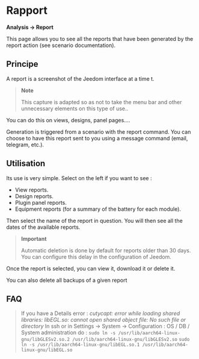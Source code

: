 # Rapport
**Analysis → Report**

This page allows you to see all the reports that have been generated by the report action (see scenario documentation).

## Principe

A report is a screenshot of the Jeedom interface at a time t.

> **Note**
>
> This capture is adapted so as not to take the menu bar and other unnecessary elements on this type of use..

You can do this on views, designs, panel pages....

Generation is triggered from a scenario with the report command.
You can choose to have this report sent to you using a message command (email, telegram, etc.).

## Utilisation

Its use is very simple. Select on the left if you want to see :

- View reports.
- Design reports.
- Plugin panel reports.
- Equipment reports (for a summary of the battery for each module).

Then select the name of the report in question. You will then see all the dates of the available reports.

> **Important**
>
> Automatic deletion is done by default for reports older than 30 days. You can configure this delay in the configuration of Jeedom.

Once the report is selected, you can view it, download it or delete it.

You can also delete all backups of a given report

## FAQ

> If you have a Details error :
> *cutycapt: error while loading shared libraries: libEGL.so: cannot open shared object file: No such file or directory*
> In ssh or in Settings → System → Configuration : OS / DB / System administration do :
> ``````sudo ln -s /usr/lib/aarch64-linux-gnu/libGLESv2.so.2 /usr/lib/aarch64-linux-gnu/libGLESv2.so``````
> ``````sudo ln -s /usr/lib/aarch64-linux-gnu/libEGL.so.1 /usr/lib/aarch64-linux-gnu/libEGL.so``````
